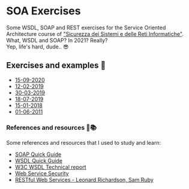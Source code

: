 # SOA Exercises

Some WSDL, SOAP and REST exercises for the Service Oriented Architecture course of ["Sicurezza dei Sistemi e delle Reti Informatiche"](https://www.unimi.it/it/corsi/corsi-di-laurea/sicurezza-dei-sistemi-e-delle-reti-informatiche).
What, WSDL and SOAP? In 2021? Really?  
Yep, life's hard, dude.. 😎

## Exercises and examples 📒

- [15-09-2020](./exercises/2020-09-15.MD)
- [12-02-2019](./exercises/2019-02-12.MD)
- [30-03-2019](./exercises/2019-03-30.MD)
- [18-07-2019](./exercises/2019-07-18.MD)
- [15-01-2018](./exercises/2018-01-15.MD)
- [01-06-2011](./exercises/2018-01-15.MD)

### References and resources 🔖📚

Some references and resources that I used to study and learn:

- [SOAP Quick Guide](https://www.tutorialspoint.com/soap/soap_quick_guide.htm)
- [WSDL Quick Guide](https://www.tutorialspoint.com/wsdl/wsdl_quick_guide.htm)
- [W3C WSDL Technical report](https://www.w3.org/TR/wsdl.html#_notational)
- [Web Service Security](https://www.ibm.com/support/knowledgecenter/en/SSEQTP_8.5.5/com.ibm.websphere.base.doc/ae/cwbs_conceptsmsglevel.html)
- [RESTful Web Services - Leonard Richardson, Sam Ruby](https://www.oreilly.com/library/view/restful-web-services/9780596529260/)